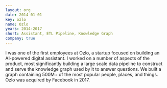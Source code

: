 ```yaml
---
layout: org
date: 2014-01-01
key: ozlo
name: Ozlo
years: 2014-2017
short: Assistant, ETL Pipeline, Knowledge Graph
company: true
---
```


I was one of the first employees at Ozlo, a startup focused on building an AI-powered digital assistant.
I worked on a number of aspects of the product, most significantly building a large scale data pipeline to
construct and serve the knowledge graph used by it to answer questions. We built a graph containing 500M+
of the most popular people, places, and things. Ozlo was acquired by Facebook in 2017.
